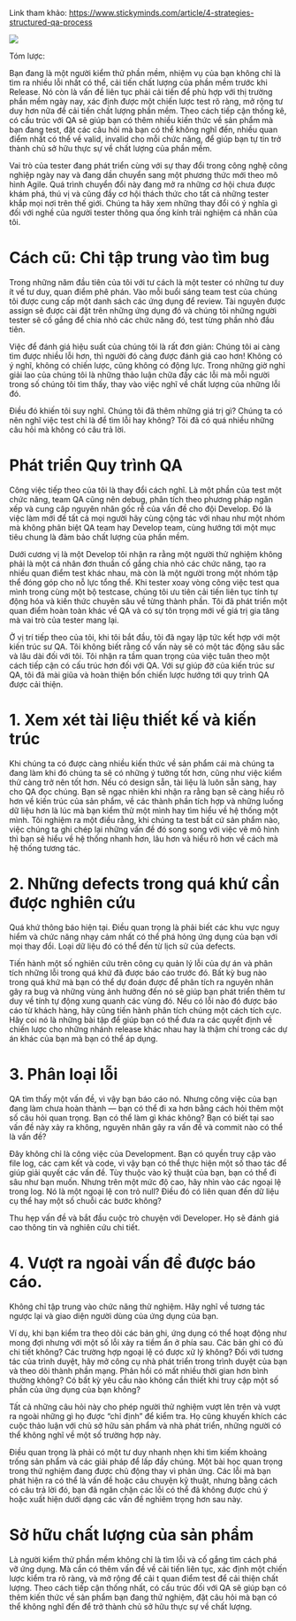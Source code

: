 Link tham khảo: https://www.stickyminds.com/article/4-strategies-structured-qa-process


![](https://images.viblo.asia/a734f2d9-2437-4bab-a052-6c3a529b28a7.png)

Tóm lược:

Bạn đang là một người kiểm thử phần mềm, nhiệm vụ của bạn không chỉ là tìm ra nhiều lỗi nhất có thể, cải tiến chất lượng của phần mềm trước khi Release. Nó còn là vấn đề liên tục phải cải tiến để phù hợp với thị trường phần mềm ngày nay, xác định được một chiến lược test rõ ràng, mở rộng tư duy hơn nữa để cải tiến chất lượng phần mềm. Theo cách tiếp cận thống kê, có cấu trúc với QA sẽ giúp bạn có thêm nhiều kiến thức về sản phẩm mà bạn đang test, đặt các câu hỏi mà bạn có thể không nghĩ đến, nhiều quan điểm nhất có thể về valid, invalid cho mỗi chức năng, để giúp bạn tự tin trở thành chủ sở hữu thực sự về chất lượng của phần mềm.


Vai trò của tester đang phát triển cùng với sự thay đổi trong công nghệ công nghiệp ngày nay và đang dần chuyển sang một phương thức mới theo mô hình Agile. Quá trình chuyển đổi này đang mở ra những cơ hội chưa được khám phá, thú vị và cũng đầy cơ hội thách thức cho tất cả những tester khắp mọi nơi trên thế giới. Chúng ta hãy xem những thay đổi có ý nghĩa gì đối với nghề của người tester thông qua ống kính trải nghiệm cá nhân của tôi.


# Cách cũ: Chỉ tập trung vào tìm bug

Trong những năm đầu tiên của tôi với tư cách là một tester có những tư duy ít về tư duy, quan điểm phê phán. Vào mỗi buổi sáng team test của chúng tôi được cung cấp một danh sách các ứng dụng để review. Tài nguyên được assign sẽ được cài đặt trên những ứng dụng đó và chúng tôi những người tester sẽ cố gắng để chia nhỏ các chức năng đó, test từng phần nhỏ đầu tiên.

Việc để đánh giá hiệu suất của chúng tôi là rất đơn giản: Chúng tôi ai càng tìm được nhiều lỗi hơn, thì người đó càng được đánh giá cao hơn! Không có ý nghĩ, không có chiến lược, cũng không có động lực. Trong những giờ nghỉ giải lao của chúng tôi là những thảo luận chữa đầy các lỗi mà mỗi người trong số chúng tôi tìm thấy, thay vào việc nghĩ về chất lượng của những lỗi đó.


Điều đó khiến tôi suy nghĩ. Chúng tôi đã thêm những giá trị gì? Chúng ta có nên nghĩ việc test chỉ là để tìm lỗi hay không? Tôi đã có quá nhiều những câu hỏi mà không có câu trả lời.


# Phát triển Quy trình QA

Công việc tiếp theo của tôi là thay đổi cách nghĩ. Là một phần của test một chức năng, team QA cũng nên debug, phân tích theo phương pháp ngăn xếp và cung câp nguyên nhân gốc rễ của vấn đề cho đội Develop. Đó là việc làm mới để tất cả mọi người hãy cùng cộng tác với nhau như một nhóm mà không phân biệt QA team hay Develop team, cùng hướng tới một mục tiêu chung là đảm bảo chất lượng của phần mềm.


Dưới cương vị là một Develop tôi nhận ra rằng một người thử nghiệm không phải là một cá nhân đơn thuần cố gắng chia nhỏ các chức năng, tạo ra nhiều quan điểm test khác nhau, mà còn là một người trong một nhóm tập thể đóng góp cho nỗ lực tổng thể. Khi tester xoay vòng công việc test qua mình trong cùng một bộ testcase, chúng tôi ưu tiên cải tiến liên tục tính tự động hóa và kiến thức chuyên sâu về từng thành phần. Tôi đã phát triển một quan điểm hoàn toàn khác về QA và có sự tôn trọng mới về giá trị gia tăng mà vai trò của tester mang lại.

Ở vị trí tiếp theo của tôi, khi tôi bắt đầu, tôi đã ngay lập tức kết hợp với một kiến trúc sư QA. Tôi không biết rằng cố vấn này sẽ có một tác động sâu sắc và lâu dài đối với tôi. Tôi nhận ra tầm quan trọng của việc tuân theo một cách tiếp cận có cấu trúc hơn đối với QA. Với sự giúp đỡ của kiến trúc sư QA, tôi đã mài giũa và hoàn thiện bốn chiến lược hướng tới quy trình QA được cải thiện.


# 1. Xem xét tài liệu thiết kế và kiến trúc

Khi chúng ta có được càng nhiều kiến thức về sản phẩm cái mà chúng ta đang làm khi đó chúng ta sẽ có những ý tưởng tốt hơn, cũng như việc kiểm thử càng trở nên tốt hơn. Nếu có design sẵn, tài liệu là luôn sẵn sàng, hay cho QA đọc chúng. Bạn sẽ ngạc nhiên khi nhận ra rằng bạn sẽ càng hiểu rõ hơn về kiến trúc của sản phẩm, về các thành phần tích hợp và những luống dữ liệu hơn là lúc mà bạn kiểm thử một mình hay tìm hiểu về hệ thống một mình. Tôi nghiệm ra một điều rằng, khi chúng ta test bất cứ sản phẩm nào, việc chúng ta ghi chép lại những vấn đề đó song song với việc vẽ mô hình thì bạn sẽ hiểu về hệ thống nhanh hơn, lâu hơn và hiểu rõ hơn về cách mà hệ thống tương tác.

# 2. Những defects trong quá khứ cần được nghiên cứu

Quá khứ thông báo hiện tại. Điều quan trọng là phải biết các khu vực nguy hiểm và chức năng nhạy cảm nhất có thể phá hỏng ứng dụng của bạn với mọi thay đổi. Loại dữ liệu đó có thể đến từ lịch sử của defects.


Tiến hành một số nghiên cứu trên công cụ quản lý lỗi của dự án và phân tích những lỗi trong quá khứ đã được báo cáo trước đó. Bất kỳ bug nào trong quá khứ mà bạn có thể dự đoán được để phân tích ra nguyên nhân gây ra bug và những vùng ảnh hưởng đến nó sẽ giúp bạn phát triển thêm tư duy về tính tự động xung quanh các vùng đó. Nếu có lỗi nào đó được báo cáo từ khách hàng, hãy cũng tiến hành phân tích chúng một cách tích cực. Hãy coi nó là những bài tập để giúp bạn có thể đưa ra các quyết định về chiến lược cho những nhánh release khác nhau hay là thậm chí trong các dự án khác của bạn mà bạn có thể áp dụng.

# 3. Phân loại lỗi

QA tìm thấy một vấn đề, vì vậy bạn báo cáo nó. Nhưng công việc của bạn đang làm chưa hoàn thành — bạn có thể đi xa hơn bằng cách hỏi thêm một số câu hỏi quan trọng. Bạn có thể làm gì khác không? Bạn có biết tại sao vấn đề này xảy ra không, nguyên nhân gây ra vấn đề và commit nào có thể là vấn đề?


Đây không chỉ là công việc của Development. Bạn có quyền truy cập vào file log, các cam kết và code, vì vậy bạn có thể thực hiện một số thao tác để giúp giải quyết các vấn đề. Tùy thuộc vào kỹ thuật của bạn, bạn có thể đi sâu như bạn muốn. Nhưng trên một mức độ cao, hãy nhìn vào các ngoại lệ trong log. Nó là một ngoại lệ con trỏ null? Điều đó có liên quan đến dữ liệu cụ thể hay một số chuỗi các bước không?

Thu hẹp vấn đề và bắt đầu cuộc trò chuyện với Developer. Họ sẽ đánh giá cao thông tin và nghiên cứu chi tiết.

# 4. Vượt ra ngoài vấn đề được báo cáo.

Không chỉ tập trung vào chức năng thử nghiệm. Hãy nghĩ về tương tác ngược lại và giao diện người dùng của ứng dụng của bạn.

Ví dụ, khi bạn kiểm tra theo dõi các bản ghi, ứng dụng có thể hoạt động như mong đợi nhưng với một số lỗi xảy ra tiềm ẩn ở phía sau. Các bản ghi có đủ chi tiết không? Các trường hợp ngoại lệ có được xử lý không? Đối với tương tác của trình duyệt, hãy mở công cụ nhà phát triển trong trình duyệt của bạn và theo dõi thành phần mạng. Phản hồi có mất nhiều thời gian hơn bình thường không? Có bất kỳ yêu cầu nào không cần thiết khi truy cập một số phần của ứng dụng của bạn không?

Tất cả những câu hỏi này cho phép người thử nghiệm vượt lên trên và vượt ra ngoài những gì họ được “chỉ định” để kiểm tra. Họ cũng khuyến khích các cuộc thảo luận với chủ sở hữu sản phẩm và nhà phát triển, những người có thể không nghĩ về một số trường hợp này.

Điều quan trọng là phải có một tư duy nhanh nhẹn khi tìm kiếm khoảng trống sản phẩm và các giải pháp để lấp đầy chúng. Một bài học quan trọng trong thử nghiệm đang được chủ động thay vì phản ứng. Các lỗi mà bạn phát hiện ra có thể là vấn đề hoặc câu chuyện kỹ thuật, nhưng bằng cách có câu trả lời đó, bạn đã ngăn chặn các lỗi có thể đã không được chú ý hoặc xuất hiện dưới dạng các vấn đề nghiêm trọng hơn sau này.


# Sở hữu chất lượng của sản phẩm

Là người kiểm thử phần mềm không chỉ là tìm lỗi và cố gắng tìm cách phá vỡ ứng dụng. Mà cần có thêm vấn đề về cải tiến liên tục, xác định một chiến lược kiểm tra rõ ràng, và mở rộng để cải t quan điểm test để cải thiện chất lượng. Theo cách tiếp cận thống nhất, có cấu trúc đối với QA sẽ giúp bạn có thêm kiến thức về sản phẩm bạn đang thử nghiệm, đặt câu hỏi mà bạn có thể không nghĩ đến để trở thành chủ sở hữu thực sự về chất lượng.